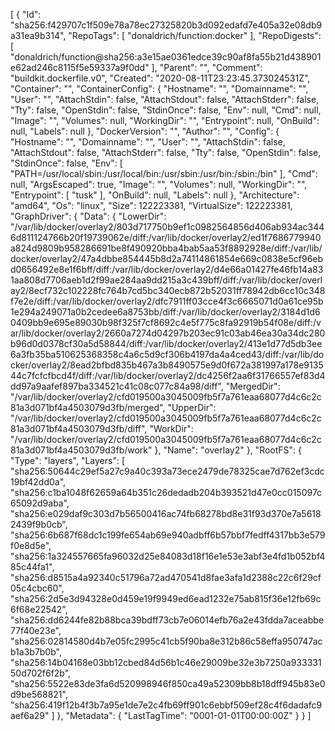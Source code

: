 [
  {
    "Id": "sha256:f429707c1f509e78a78ec27325820b3d092edafd7e405a32e08db9a31ea9b314",
    "RepoTags": [
      "donaldrich/function:docker"
    ],
    "RepoDigests": [
      "donaldrich/function@sha256:a3e15ae0361edce39c90af8fa55b21d438901e62ad246c8115f5e59337a9f0dd"
    ],
    "Parent": "",
    "Comment": "buildkit.dockerfile.v0",
    "Created": "2020-08-11T23:23:45.373024531Z",
    "Container": "",
    "ContainerConfig": {
      "Hostname": "",
      "Domainname": "",
      "User": "",
      "AttachStdin": false,
      "AttachStdout": false,
      "AttachStderr": false,
      "Tty": false,
      "OpenStdin": false,
      "StdinOnce": false,
      "Env": null,
      "Cmd": null,
      "Image": "",
      "Volumes": null,
      "WorkingDir": "",
      "Entrypoint": null,
      "OnBuild": null,
      "Labels": null
    },
    "DockerVersion": "",
    "Author": "",
    "Config": {
      "Hostname": "",
      "Domainname": "",
      "User": "",
      "AttachStdin": false,
      "AttachStdout": false,
      "AttachStderr": false,
      "Tty": false,
      "OpenStdin": false,
      "StdinOnce": false,
      "Env": [
        "PATH=/usr/local/sbin:/usr/local/bin:/usr/sbin:/usr/bin:/sbin:/bin"
      ],
      "Cmd": null,
      "ArgsEscaped": true,
      "Image": "",
      "Volumes": null,
      "WorkingDir": "",
      "Entrypoint": [
        "tusk"
      ],
      "OnBuild": null,
      "Labels": null
    },
    "Architecture": "amd64",
    "Os": "linux",
    "Size": 122223381,
    "VirtualSize": 122223381,
    "GraphDriver": {
      "Data": {
        "LowerDir": "/var/lib/docker/overlay2/803d717750b9ef1c0982564856d406ab934ac3446d811124766b20f19739062e/diff:/var/lib/docker/overlay2/ed1f7686779940a824d9809b958286691be8f490920bba4bab5aa53f8892928e/diff:/var/lib/docker/overlay2/47a4dbbe854445b8d2a74114861854e669c0838e5cf96ebd0656492e8e1f6bff/diff:/var/lib/docker/overlay2/d4e66a01427fe46fb14a831aa808d7706aeb1d2f99ae284aa9dd215a3c439bff/diff:/var/lib/docker/overlay2/8ecf732c102228fc764b7cd5bc340ecb872b52031ff78942db6cc10c348f7e2e/diff:/var/lib/docker/overlay2/dfc7911ff03cce4f3c6665071d0a61ce95b1e294a249071a0b2cedee6a8753bb/diff:/var/lib/docker/overlay2/3184d1d60409bb9e695e89030b98f325f7cf8692c4e5f775c8fa92919b54f08e/diff:/var/lib/docker/overlay2/2660a7274d04297b203ec91c03ab46ea30a34dc280b96d0d0378cf30a5d58844/diff:/var/lib/docker/overlay2/413e1d77d5db3ee6a3fb35ba510625368358c4a6c5d9cf306b4197da4a4ced43/diff:/var/lib/docker/overlay2/8ead2bfbd835b467a3b8490575e9d0f672a381997a178e913544c7fcfcfbcd4f/diff:/var/lib/docker/overlay2/dc4256f2aa6f31766557ef83d4dd97a9aafef897ba334521c41c08c077c84a98/diff",
        "MergedDir": "/var/lib/docker/overlay2/cfd019500a3045009fb5f7a761eaa68077d4c6c2c81a3d071bf4a4503079d3fb/merged",
        "UpperDir": "/var/lib/docker/overlay2/cfd019500a3045009fb5f7a761eaa68077d4c6c2c81a3d071bf4a4503079d3fb/diff",
        "WorkDir": "/var/lib/docker/overlay2/cfd019500a3045009fb5f7a761eaa68077d4c6c2c81a3d071bf4a4503079d3fb/work"
      },
      "Name": "overlay2"
    },
    "RootFS": {
      "Type": "layers",
      "Layers": [
        "sha256:50644c29ef5a27c9a40c393a73ece2479de78325cae7d762ef3cdc19bf42dd0a",
        "sha256:c1ba1048f62659a64b351c26dedadb204b393521d47e0cc015097c65092d9aba",
        "sha256:e029daf9c303d7b56500416ac74fb68278bd8e31f93d370e7a56182439f9b0cb",
        "sha256:6b687f68dc1c199fe654ab69e940adbff6b57bbf7fedff4317bb3e579f0e8d5e",
        "sha256:1a324557665fa96032d25e84083d18f16e1e53e3abf3e4fd1b052bf485c44fa1",
        "sha256:d8515a4a92340c51796a72ad470541d8fae3afa1d2388c22c6f29cf05c4cbc60",
        "sha256:2d5e3d94328e0d459e19f9949ed6ead1232e75ab815f36e12fb69c6f68e22542",
        "sha256:dd6244fe82b88bca39bdff73cb7e06014efb76a2e43fdda7aceabbe77f40e23e",
        "sha256:02814580d4b7e05fc2995c41cb5f90ba8e312b86c58effa950747acb1a3b7b0b",
        "sha256:14b04168e03bb12cbed84d56b1c46e29009be32e3b7250a93333150d702f6f2b",
        "sha256:5522e83de3fa6d520998946f850ca49a52309bb8b18dff945b83e0d9be568821",
        "sha256:419f12b4f3b7a95e1de7e2c4fb69ff901c6ebbf509ef28c4f6dadafc9aef6a29"
      ]
    },
    "Metadata": {
      "LastTagTime": "0001-01-01T00:00:00Z"
    }
  }
]
